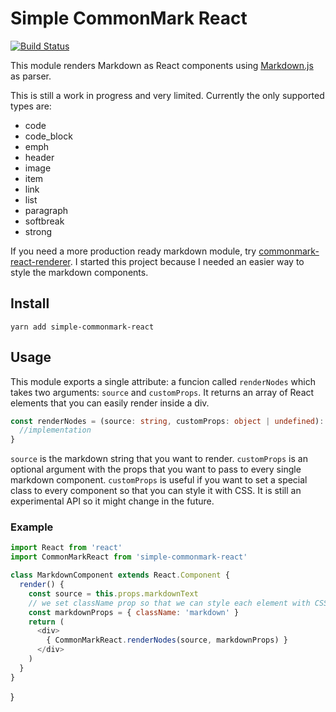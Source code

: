 # Simple CommonMark React

[![Build Status](https://travis-ci.org/GAumala/simple-commonmark-react.svg?branch=master)](https://travis-ci.org/GAumala/simple-commonmark-react)

This module renders Markdown as React components using [Markdown.js](https://www.npmjs.com/package/commonmark) as parser.

This is still a work in progress and very limited. Currently the only supported types are:

- code
- code_block
- emph
- header
- image
- item
- link
- list
- paragraph
- softbreak
- strong

If you need a more production ready markdown module, try [commonmark-react-renderer](https://github.com/rexxars/commonmark-react-renderer).
I started this project because I needed an easier way to style the markdown components.

## Install

```
yarn add simple-commonmark-react
```

## Usage

This module exports a single attribute: a funcion called `renderNodes` which takes two arguments: `source` and `customProps`. It returns an array of React elements that you can easily render inside a div.

```typescript
const renderNodes = (source: string, customProps: object | undefined): ReactElement<any>[] => {
  //implementation
}
```

`source` is the markdown string that you want to render. `customProps` is an optional argument with the props that you want to pass to every single markdown component. `customProps` is useful if you want to set a special class to every component so that you can style it with CSS. It is still an experimental API so it might change in the future.

### Example

```javascript
import React from 'react'
import CommonMarkReact from 'simple-commonmark-react'

class MarkdownComponent extends React.Component {
  render() {
    const source = this.props.markdownText
    // we set className prop so that we can style each element with CSS
    const markdownProps = { className: 'markdown' }
    return (
      <div>
        { CommonMarkReact.renderNodes(source, markdownProps) }  
      </div>
    )
  }  
}
```
}
